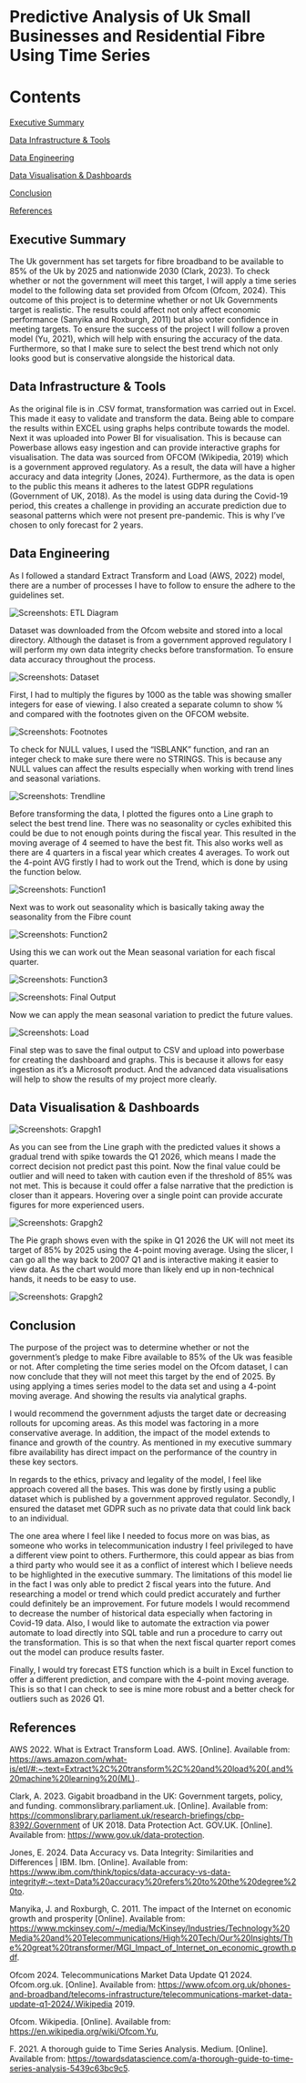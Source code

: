 # Predictive Analysis of Uk Small Businesses and Residential Fibre Using Time Series

# Contents

[Executive Summary](#Executive-Summary)

[Data Infrastructure & Tools](#Data-Infrastructure-&-Tools)

[Data Engineering](#Data-Engineering)

[Data Visualisation & Dashboards](#Data-Visualisation-&-Dashboards)

[Conclusion](#Conclusion)

[References](#References)

## Executive Summary

The Uk government has set targets for fibre broadband to be available to 85% of the Uk by 2025 and nationwide 2030 (Clark, 2023). To check whether or not the government will meet this target, I will apply a time series model to the following data set provided from Ofcom (Ofcom, 2024). This outcome of this project is to determine whether or not Uk Governments target is realistic. The results could affect not only affect economic performance (Sanyika and Roxburgh, 2011) but also voter confidence in meeting targets.
To ensure the success of the project I will follow a proven model (Yu, 2021), which will help with ensuring the accuracy of the data. Furthermore, so that I make sure to select the best trend which not only looks good but is conservative alongside the historical data. 

## Data Infrastructure & Tools
As the original file is in .CSV format, transformation was carried out in Excel. This made it easy to validate and transform the data. Being able to compare the results within EXCEL using graphs helps contribute towards the model. Next it was uploaded into Power BI for visualisation. This is because can Powerbase allows easy ingestion and can provide interactive graphs for visualisation.
The data was sourced from OFCOM (Wikipedia, 2019) which is a government approved regulatory. As a result, the data will have a higher accuracy and data integrity (Jones, 2024). Furthermore, as the data is open to the public this means it adheres to the latest GDPR regulations (Government of UK, 2018). 
As the model is using data during the Covid-19 period, this creates a challenge in providing an accurate prediction due to seasonal patterns which were not present pre-pandemic. This is why I’ve chosen to only forecast for 2 years.

## Data Engineering
As I followed a standard Extract Transform and Load (AWS, 2022) model, there are a number of processes I have to follow to ensure the adhere to the guidelines set. 

![Screenshots: ETL Diagram](Screenshots/FS_14.png)

Dataset was downloaded from the Ofcom website and stored into a local directory. 
Although the dataset is from a government approved regulatory I will perform my own data integrity checks before transformation. To ensure data accuracy throughout the process.

![Screenshots: Dataset](Screenshots/FS_1.png)

First, I had to multiply the figures by 1000 as the table was showing smaller integers for ease of viewing. I also created a separate column to show % and compared with the footnotes given on the OFCOM website.

![Screenshots: Footnotes](Screenshots/FS_3.png)

To check for NULL values, I used the “ISBLANK” function, and ran an integer check to make sure there were no STRINGS. This is because any NULL values can affect the results especially when working with trend lines and seasonal variations. 

![Screenshots: Trendline](Screenshots/FS_5.png)

Before transforming the data, I plotted the figures onto a Line graph to select the best trend line. There was no seasonality or cycles exhibited this could be due to not enough points during the fiscal year. This resulted in the moving average of 4 seemed to have the best fit. This also works well as there are 4 quarters in a fiscal year which creates 4 averages.
To work out the 4-point AVG firstly I had to work out the Trend, which is done by using the function below.

![Screenshots: Function1](Screenshots/FS_6.png)

Next was to work out seasonality which is basically taking away the seasonality from the Fibre count

![Screenshots: Function2](Screenshots/FS_7.png)

Using this we can work out the Mean seasonal variation for each fiscal quarter.

![Screenshots: Function3](Screenshots/FS_8.png)

![Screenshots: Final Output](Screenshots/FS_9.png)

Now we can apply the mean seasonal variation to predict the future values.

![Screenshots: Load](Screenshots/FS_11.png)

Final step was to save the final output to CSV and upload into powerbase for creating the dashboard and graphs. This is because it allows for easy ingestion as it’s a Microsoft product. And the advanced data visualisations will help to show the results of my project more clearly. 

## Data Visualisation & Dashboards

![Screenshots: Grapgh1](Screenshots/FS_12.png)

As you can see from the Line graph with the predicted values it shows a gradual trend with spike towards the Q1 2026, which means I made the correct decision not predict past this point. Now the final value could be outlier and will need to taken with caution even if the threshold of 85% was not met. This is because it could offer a false narrative that the prediction is closer than it appears. Hovering over a single point can provide accurate figures for more experienced users. 

![Screenshots: Grapgh2](Screenshots/FS_13.png)

The Pie graph shows even with the spike in Q1 2026 the UK will not meet its target of 85% by 2025 using the 4-point moving average. Using the slicer, I can go all the way back to 2007 Q1 and is interactive making it easier to view data. As the chart would more than likely end up in non-technical hands, it needs to be easy to use.

![Screenshots: Grapgh2](Screenshots/Final_Dashboard.png)




## Conclusion

The purpose of the project was to determine whether or not the government’s pledge to make Fibre available to 85% of the Uk was feasible or not. After completing the time series model on the Ofcom dataset, I can now conclude that they will not meet this target by the end of 2025. By using applying a times series model to the data set and using a 4-point moving average. And showing the results via analytical graphs.

I would recommend the government adjusts the target date or decreasing rollouts for upcoming areas. As this model was factoring in a more conservative average. In addition, the impact of the model extends to finance and growth of the country. As mentioned in my executive summary fibre availability has direct impact on the performance of the country in these key sectors.

In regards to the ethics, privacy and legality of the model, I feel like approach covered all the bases. This was done by firstly using a public dataset which is published by a government approved regulator. Secondly, I ensured the dataset met GDPR such as no private data that could link back to an individual. 

The one area where I feel like I needed to focus more on was bias, as someone who works in telecommunication industry I feel privileged to have a different view point to others. Furthermore, this could appear as bias from a third party who would see it as a conflict of interest which I believe needs to be highlighted in the executive summary. 
The limitations of this model lie in the fact I was only able to predict 2 fiscal years into the future. And researching a model or trend which could predict accurately and further could definitely be an improvement. 
For future models I would recommend to decrease the number of historical data especially when factoring in Covid-19 data. Also, I would like to automate the extraction via power automate to load directly into SQL table and run a procedure to carry out the transformation. This is so that when the next fiscal quarter report comes out the model can produce results faster. 

Finally, I would try forecast ETS function which is a built in Excel function to offer a different prediction, and compare with the 4-point moving average. This is so that I can check to see is mine more robust and a better check for outliers such as 2026 Q1. 

## References

AWS 2022. What is Extract Transform Load. AWS. [Online]. Available from: https://aws.amazon.com/what-is/etl/#:~:text=Extract%2C%20transform%2C%20and%20load%20(,and%20machine%20learning%20(ML)..

Clark, A. 2023. Gigabit broadband in the UK: Government targets, policy, and funding. commonslibrary.parliament.uk. [Online]. Available from: https://commonslibrary.parliament.uk/research-briefings/cbp-8392/.Government of UK 2018. Data Protection Act. GOV.UK. [Online]. Available from: https://www.gov.uk/data-protection.

Jones, E. 2024. Data Accuracy vs. Data Integrity: Similarities and Differences | IBM. Ibm. [Online]. Available from: https://www.ibm.com/think/topics/data-accuracy-vs-data-integrity#:~:text=Data%20accuracy%20refers%20to%20the%20degree%20to.

Manyika, J. and Roxburgh, C. 2011. The impact of the Internet on economic growth and prosperity [Online]. Available from: https://www.mckinsey.com/~/media/McKinsey/Industries/Technology%20Media%20and%20Telecommunications/High%20Tech/Our%20Insights/The%20great%20transformer/MGI_Impact_of_Internet_on_economic_growth.pdf.

Ofcom 2024. Telecommunications Market Data Update Q1 2024. Ofcom.org.uk. [Online]. Available from: https://www.ofcom.org.uk/phones-and-broadband/telecoms-infrastructure/telecommunications-market-data-update-q1-2024/.Wikipedia 2019. 

Ofcom. Wikipedia. [Online]. Available from: https://en.wikipedia.org/wiki/Ofcom.Yu, 

F. 2021. A thorough guide to Time Series Analysis. Medium. [Online]. Available from: https://towardsdatascience.com/a-thorough-guide-to-time-series-analysis-5439c63bc9c5.
